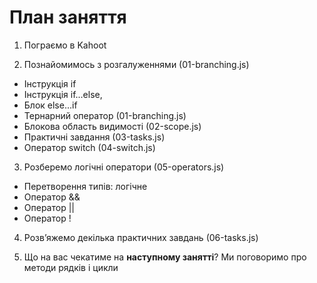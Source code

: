 # План заняття

1. Пограємо в Kahoot

2. Познайомимось з розгалуженнями (01-branching.js)

- Інструкція if
- Інструкція if...else,
- Блок else...if
- Тернарний оператор (01-branching.js)
- Блокова область видимості (02-scope.js)
- Практичні завдання (03-tasks.js)
- Оператор switch (04-switch.js)

3. Розберемо логічні оператори (05-operators.js)

- Перетворення типів: логічне
- Оператор &&
- Оператор ||
- Оператор !

4. Розв’яжемо декілька практичних завдань (06-tasks.js)

5. Що на вас чекатиме на **наступному занятті**? Ми поговоримо про методи рядків
   і цикли
